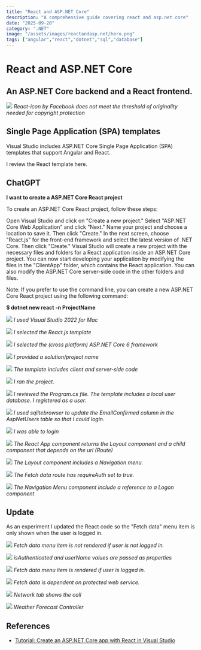 ```yaml
---
title: "React and ASP.NET Core"
description: "A comprehensive guide covering react and asp.net core"
date: "2025-09-20"
category: ".NET"
image: "/assets/images/reactandasp.net/hero.png"
tags: ["angular","react","dotnet","sql","database"]
---
```


# React and ASP.NET Core

## An ASP.NET Core backend and a React frontend.

![](/assets/images/reactandasp.net/logo512-512x512.png)
*React-icon by Facebook does not meet the threshold of originality needed for copyright protection*


## Single Page Application (SPA) templates

Visual Studio includes ASP.NET Core Single Page Application (SPA) templates that support Angular and React.

I review the React template here.


## ChatGPT

**I want to create a ASP.NET Core React project**

To create an ASP.NET Core React project, follow these steps:

Open Visual Studio and click on "Create a new project."
Select "ASP.NET Core Web Application" and click "Next."
Name your project and choose a location to save it. Then click "Create."
In the next screen, choose "React.js" for the front-end framework and select the latest version of .NET Core. Then click "Create."
Visual Studio will create a new project with the necessary files and folders for a React application inside an ASP.NET Core project.
You can now start developing your application by modifying the files in the "ClientApp" folder, which contains the React application. You can also modify the ASP.NET Core server-side code in the other folders and files.

Note: If you prefer to use the command line, you can create a new ASP.NET Core React project using the following command:

**$ dotnet new react -n ProjectName**

![](/assets/images/reactandasp.net/screen-shot-2023-03-22-at-9.16.36-am-1440x880.png)
*I used Visual Studio 2022 for Mac*

![](/assets/images/reactandasp.net/screen-shot-2023-03-22-at-9.17.11-am-1802x1272.png)
*I selected the React.js template*

![](/assets/images/reactandasp.net/screen-shot-2023-03-22-at-9.17.53-am-1796x1278.png)
*I selected the (cross platform) ASP.NET Core 6 framework*

![](/assets/images/reactandasp.net/screen-shot-2023-03-22-at-9.18.39-am-1798x1274.png)
*I provided a solution/project name*

![](/assets/images/reactandasp.net/screen-shot-2023-03-22-at-9.20.23-am-1836x1459.png)
*The template includes client and server-side code*

![](/assets/images/reactandasp.net/screen-shot-2023-03-22-at-9.21.30-am-1836x988.png)
*I ran the project.*

![](/assets/images/reactandasp.net/screen-shot-2023-03-22-at-9.46.26-am-1836x1148.png)
*I reviewed the Program.cs file. The template includes a local user database. I registered as a user.*

![](/assets/images/reactandasp.net/screen-shot-2023-03-22-at-10.03.23-am-1836x1050.png)
*I used sqlitebrowser to update the EmailConfirmed column in the AspNetUsers table so that I could login.*

![](/assets/images/reactandasp.net/screen-shot-2023-03-22-at-10.06.39-am-1836x1003.png)
*I was able to login*

![](/assets/images/reactandasp.net/screen-shot-2023-03-22-at-10.20.17-am-1836x868.png)
*The React App component returns the Layout component and a child component that depends on the url (Route)*

![](/assets/images/reactandasp.net/screen-shot-2023-03-22-at-10.25.27-am-1836x779.png)
*The Layout component includes a Navigation menu.*

![](/assets/images/reactandasp.net/screen-shot-2023-03-22-at-10.22.51-am-1836x779.png)
*The Fetch data route has requireAuth set to true.*

![](/assets/images/reactandasp.net/screen-shot-2023-03-22-at-10.32.50-am-1836x822.png)
*The Navigation Menu component include a reference to a Logon component*


## Update

As an experiment I updated the React code so the "Fetch data" menu item is only shown when the user is logged in.

![](/assets/images/reactandasp.net/screen-shot-2023-03-22-at-11.04.02-am-1531x869.png)
*Fetch data menu item is not rendered if user is not logged in.*

![](/assets/images/reactandasp.net/screen-shot-2023-03-22-at-11.28.23-am-1531x573.png)
*isAuthenticated and userName values are passed as properties*

![](/assets/images/reactandasp.net/screen-shot-2023-03-22-at-11.19.03-am-1531x875.png)
*Fetch data menu item is rendered if user is logged in.*

![](/assets/images/reactandasp.net/screen-shot-2023-03-22-at-11.19.50-am-1531x871.png)
*Fetch data is dependent on protected web service.*

![](/assets/images/reactandasp.net/screen-shot-2023-03-22-at-11.26.38-am-1531x867.png)
*Network tab shows the call*

![](/assets/images/reactandasp.net/screen-shot-2023-03-22-at-11.34.09-am-1531x585.png)
*Weather Forecast Controller*
## References

- [Tutorial: Create an ASP.NET Core app with React in Visual Studio](https://learn.microsoft.com/en-us/visualstudio/javascript/tutorial-asp-net-core-with-react?view=vs-2022)

